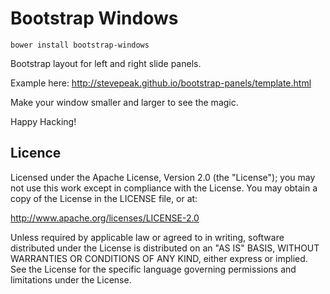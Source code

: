 Bootstrap Windows
================

`bower install bootstrap-windows`

Bootstrap layout for left and right slide panels.

Example here: http://stevepeak.github.io/bootstrap-panels/template.html

Make your window smaller and larger to see the magic.

Happy Hacking!


## Licence

Licensed under the Apache License, Version 2.0 (the "License"); you may not use this work except in compliance with the License. You may obtain a copy of the License in the LICENSE file, or at:

http://www.apache.org/licenses/LICENSE-2.0

Unless required by applicable law or agreed to in writing, software distributed under the License is distributed on an "AS IS" BASIS, WITHOUT WARRANTIES OR CONDITIONS OF ANY KIND, either express or implied. See the License for the specific language governing permissions and limitations under the License.
